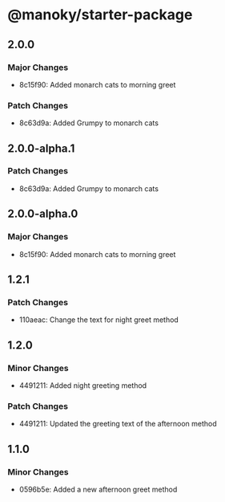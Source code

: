 # @manoky/starter-package

## 2.0.0

### Major Changes

- 8c15f90: Added monarch cats to morning greet

### Patch Changes

- 8c63d9a: Added Grumpy to monarch cats

## 2.0.0-alpha.1

### Patch Changes

- 8c63d9a: Added Grumpy to monarch cats

## 2.0.0-alpha.0

### Major Changes

- 8c15f90: Added monarch cats to morning greet

## 1.2.1

### Patch Changes

- 110aeac: Change the text for night greet method

## 1.2.0

### Minor Changes

- 4491211: Added night greeting method

### Patch Changes

- 4491211: Updated the greeting text of the afternoon method

## 1.1.0

### Minor Changes

- 0596b5e: Added a new afternoon greet method
